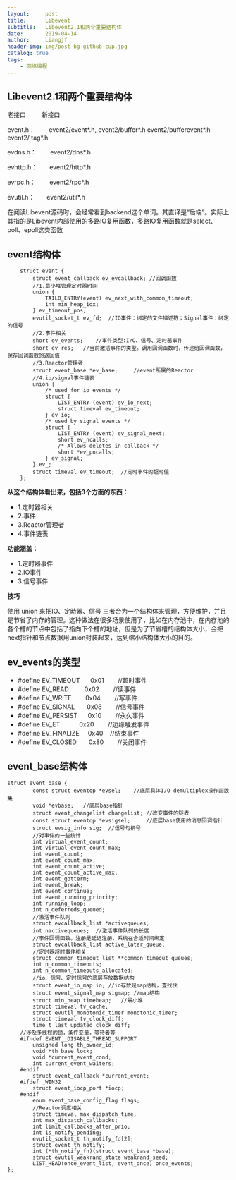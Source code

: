 ```yaml
---
layout:     post                  
title:      Libevent
subtitle:   Libevent2.1和两个重要结构体
date:       2019-04-14
author:     Liangjf                  
header-img: img/post-bg-github-cup.jpg
catalog: true                      
tags:                       
    - 网络编程
---
```


## Libevent2.1和两个重要结构体
老接口         新接口

event.h：        event2/event*.h, event2/buffer*.h event2/bufferevent*.h event2/
tag*.h

evdns.h：        event2/dns*.h

evhttp.h：       event2/http*.h

evrpc.h：        event2/rpc*.h

evutil.h：       event2/util*.h

在阅读Libevent源码时，会经常看到backend这个单词。其直译是“后端”。实际上其指的是Libevent内部使用的多路IO复用函数，多路IO复用函数就是select、poll、epoll这类函数


## event结构体

	    struct event {
            struct event_callback ev_evcallback; //回调函数
            //1.最小堆管理定时器时间
            union {
                TAILQ_ENTRY(event) ev_next_with_common_timeout;
                int min_heap_idx;
            } ev_timeout_pos;
            evutil_socket_t ev_fd;  //IO事件：绑定的文件描述符；Signal事件：绑定的信号
            //2.事件相关
            short ev_events;    //事件类型:I/O、信号、定时器事件
            short ev_res;   //当前激活事件的类型。调用回调函数时，传递给回调函数，保存回调函数的返回值
            //3.Reactor管理者
            struct event_base *ev_base;     //event所属的Reactor
            //4.io/signal事件链表
            union {
                /* used for io events */
                struct {
                    LIST_ENTRY (event) ev_io_next;
                    struct timeval ev_timeout;
                } ev_io;
                /* used by signal events */
                struct {
                    LIST_ENTRY (event) ev_signal_next;
                    short ev_ncalls;
                    /* Allows deletes in callback */
                    short *ev_pncalls;
                } ev_signal;
            } ev_;
            struct timeval ev_timeout;  //定时事件的超时值
        };

**从这个结构体看出来，包括3个方面的东西：**

- 1.定时器相关
- 2.事件
- 3.Reactor管理者
- 4.事件链表

**功能涵盖：**

- 1.定时器事件
- 2.IO事件
- 3.信号事件

**技巧**

使用 union 來把IO、定時器、信号 三者合为一个结构体来管理，方便维护，并且是节省了内存的管理。这种做法在很多场景使用了，比如在内存池中，在内存池的各个槽的节点中包括了指向下个槽的地址，但是为了节省槽的结构体大小，会把next指针和节点数据用union封装起来，达到缩小结构体大小的目的。

## ev_events的类型
- #define EV_TIMEOUT      0x01        //超时事件
- #define EV_READ         0x02        //读事件
- #define EV_WRITE        0x04        //写事件
- #define EV_SIGNAL       0x08        //信号事件
- #define EV_PERSIST      0x10        //永久事件
- #define EV_ET           0x20        //边缘触发事件
- #define EV_FINALIZE     0x40    //结束事件
- #define EV_CLOSED       0x80        //关闭事件

## event_base结构体

    struct event_base {
            const struct eventop *evsel;    //底层具体I/O demultiplex操作函数集
            void *evbase;   //底层base指针
            struct event_changelist changelist; //改变事件的链表
            const struct eventop *evsigsel;     //底层base使用的消息回调指针
            struct evsig_info sig;  //信号句柄号
            //对事件的一些统计
            int virtual_event_count;
            int virtual_event_count_max;
            int event_count;
            int event_count_max;
            int event_count_active;
            int event_count_active_max;
            int event_gotterm;
            int event_break;
            int event_continue;
            int event_running_priority;
            int running_loop;
            int n_deferreds_queued;
            //激活事件队列
            struct evcallback_list *activequeues;
            int nactivequeues;  //激活事件队列的长度
            //事件回调函数。注册是延迟注册，系统在合适时间绑定
            struct evcallback_list active_later_queue;
            //定时器超时事件相关
            struct common_timeout_list **common_timeout_queues;
            int n_common_timeouts;
            int n_common_timeouts_allocated;
            //io、信号、定时信号的底层存放数据结构
            struct event_io_map io; //io存放是map结构，查找快
            struct event_signal_map sigmap; //map结构
            struct min_heap timeheap;   //最小堆
            struct timeval tv_cache;
            struct evutil_monotonic_timer monotonic_timer;
            struct timeval tv_clock_diff;
            time_t last_updated_clock_diff;
        //涉及多线程的锁，条件变量，等待者等
        #ifndef EVENT__DISABLE_THREAD_SUPPORT
            unsigned long th_owner_id;
            void *th_base_lock; 
            void *current_event_cond;
            int current_event_waiters;
        #endif
            struct event_callback *current_event;
        #ifdef _WIN32
            struct event_iocp_port *iocp;
        #endif
            enum event_base_config_flag flags;
            //Reactor调度相关
            struct timeval max_dispatch_time;
            int max_dispatch_callbacks;
            int limit_callbacks_after_prio;
            int is_notify_pending;
            evutil_socket_t th_notify_fd[2];
            struct event th_notify;
            int (*th_notify_fn)(struct event_base *base);
            struct evutil_weakrand_state weakrand_seed;
            LIST_HEAD(once_event_list, event_once) once_events;
    };

